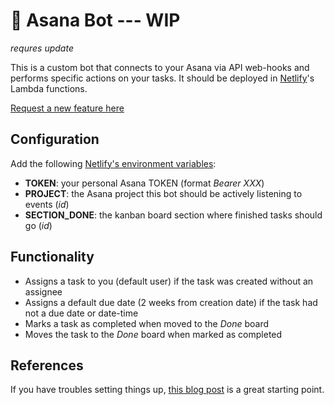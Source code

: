 # 🤖 Asana Bot --- WIP

_requres update_

This is a custom bot that connects to your Asana via API web-hooks and performs specific actions on your tasks. It should be deployed in [Netlify](https://netlify.com)'s Lambda functions.

[Request a new feature here](https://form.asana.com?hash=5df822d4a56d6e20a4c50ee2bc85f690708f11eb080301a64233c16f9d457e38&id=1111668747986179)

## Configuration

Add the following [Netlify's environment variables](https://www.netlify.com/docs/continuous-deployment/#build-environment-variables):

- **TOKEN**: your personal Asana TOKEN (format _Bearer XXX_)
- **PROJECT**: the Asana project this bot should be actively listening to events (_id_)
- **SECTION_DONE**: the kanban board section where finished tasks should go (_id_)

## Functionality

- Assigns a task to you (default user) if the task was created without an assignee
- Assigns a default due date (2 weeks from creation date) if the task had not a due date or date-time
- Marks a task as completed when moved to the _Done_ board
- Moves the task to the _Done_ board when marked as completed

## References

If you have troubles setting things up, [this blog post](https://travishorn.com/netlify-lambda-functions-from-scratch-1186f61c659e) is a great starting point.
